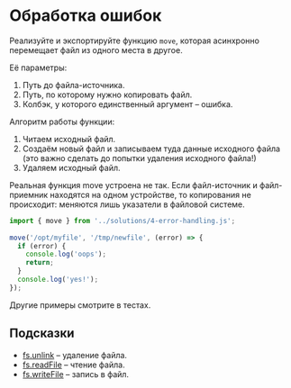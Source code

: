 # Обработка ошибок

Реализуйте и экспортируйте функцию `move`, которая асинхронно перемещает файл из одного места в другое. 

Её параметры:

1. Путь до файла-источника.
2. Путь, по которому нужно копировать файл.
3. Колбэк, у которого единственный аргумент – ошибка.


Алгоритм работы функции:

1. Читаем исходный файл.
2. Создаём новый файл и записываем туда данные исходного файла (это важно сделать до попытки удаления исходного файла!)
3. Удаляем исходный файл.

Реальная функция move устроена не так. Если файл-источник и файл-приемник находятся на одном устройстве, то копирования не происходит: меняются лишь указатели в файловой системе.

```js
import { move } from '../solutions/4-error-handling.js';
 
move('/opt/myfile', '/tmp/newfile', (error) => {
  if (error) {
    console.log('oops');
    return;
  }
  console.log('yes!');
});
```

Другие примеры смотрите в тестах.

## Подсказки

- [fs.unlink](https://nodejs.org/api/fs.html#fsunlinkpath-callback) – удаление файла.
- [fs.readFile](https://nodejs.org/api/fs.html#fsreadfilepath-options-callback) – чтение файла.
- [fs.writeFile](https://nodejs.org/api/fs.html#fswritefilefile-data-options-callback) – запись в файл.